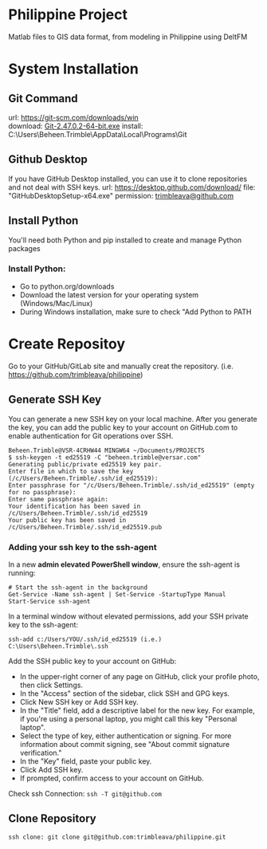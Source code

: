 # Philippine Project
Matlab files to GIS data format, from modeling in Philippine using DeltFM

# System Installation
## Git Command
url: https://git-scm.com/downloads/win  
download: [Git-2.47.0.2-64-bit.exe](https://github.com/git-for-windows/git/releases/download/v2.47.0.windows.2/Git-2.47.0.2-64-bit.exe)
install: C:\Users\Beheen.Trimble\AppData\Local\Programs\Git
## Github Desktop
If you have GitHub Desktop installed, you can use it to clone repositories and not deal with SSH keys.
url: https://desktop.github.com/download/
file: "GitHubDesktopSetup-x64.exe"
permission: trimbleava@github.com
## Install Python
You'll need both Python and pip installed to create and manage Python packages

### Install Python:
- Go to python.org/downloads
- Download the latest version for your operating system (Windows/Mac/Linux)
- During Windows installation, make sure to check "Add Python to PATH

# Create Repositoy
Go to your GitHub/GitLab site and manually creat the repository.
(i.e. https://github.com/trimbleava/philippine)

## Generate SSH Key
You can generate a new SSH key on your local machine. After you generate the key, you can add the public key to your account on GitHub.com to enable authentication for Git operations over SSH.
```
Beheen.Trimble@VSR-4CRHW44 MINGW64 ~/Documents/PROJECTS
$ ssh-keygen -t ed25519 -C "beheen.trimble@versar.com"
Generating public/private ed25519 key pair.
Enter file in which to save the key (/c/Users/Beheen.Trimble/.ssh/id_ed25519):
Enter passphrase for "/c/Users/Beheen.Trimble/.ssh/id_ed25519" (empty for no passphrase):
Enter same passphrase again:
Your identification has been saved in /c/Users/Beheen.Trimble/.ssh/id_ed25519
Your public key has been saved in /c/Users/Beheen.Trimble/.ssh/id_ed25519.pub
```
### Adding your ssh key to the ssh-agent
In a new **admin elevated PowerShell window**, ensure the ssh-agent is running:
```
# Start the ssh-agent in the background
Get-Service -Name ssh-agent | Set-Service -StartupType Manual
Start-Service ssh-agent
```
In a terminal window without elevated permissions, add your SSH private key to the ssh-agent:

`ssh-add c:/Users/YOU/.ssh/id_ed25519 (i.e.) C:\Users\Beheen.Trimble\.ssh`

Add the SSH public key to your account on GitHub:
- In the upper-right corner of any page on GitHub, click your profile photo, then click  Settings.
- In the "Access" section of the sidebar, click  SSH and GPG keys.
- Click New SSH key or Add SSH key.
- In the "Title" field, add a descriptive label for the new key. For example, if you're using a personal laptop, you might call this key "Personal laptop".
- Select the type of key, either authentication or signing. For more information about commit signing, see "About commit signature verification."
- In the "Key" field, paste your public key.
- Click Add SSH key.
- If prompted, confirm access to your account on GitHub.

Check ssh Connection:
`ssh -T git@github.com`

## Clone Repository
`ssh clone: git clone git@github.com:trimbleava/philippine.git`

  
